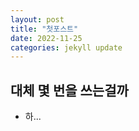 ```yaml
---
layout: post
title: "첫포스트"
date: 2022-11-25
categories: jekyll update
---
```


## 대체 몇 번을 쓰는걸까

- 하...